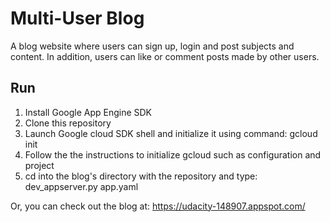﻿# Multi-User Blog

A blog website where users can sign up, login and post subjects and content.
In addition, users can like or comment posts made by other users.

## Run

1. Install Google App Engine SDK
2. Clone this repository
3. Launch Google cloud SDK shell and initialize it using command: gcloud init
4. Follow the the instructions to initialize gcloud such as configuration and project
5. cd into the blog's directory with the repository and type: dev_appserver.py app.yaml

Or, you can check out the blog at: https://udacity-148907.appspot.com/




